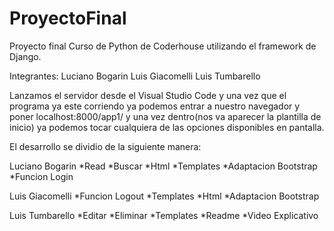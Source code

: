 # ProyectoFinal
Proyecto final Curso de Python de Coderhouse utilizando el framework de Django.

Integrantes:
Luciano Bogarin
Luis Giacomelli
Luis Tumbarello

Lanzamos el servidor desde el Visual Studio Code y una vez que el programa ya este corriendo ya podemos entrar a nuestro navegador y poner localhost:8000/app1/
y una vez dentro(nos va aparecer la plantilla de inicio) ya podemos tocar cualquiera de las opciones disponibles en pantalla.

El desarrollo se dividio de la siguiente manera:

Luciano Bogarin
*Read
*Buscar
*Html
*Templates
*Adaptacion Bootstrap
*Funcion Login

Luis Giacomelli
*Funcion Logout
*Templates
*Html
*Adaptacion Bootstrap

Luis Tumbarello
*Editar
*Eliminar
*Templates
*Readme
*Video Explicativo


